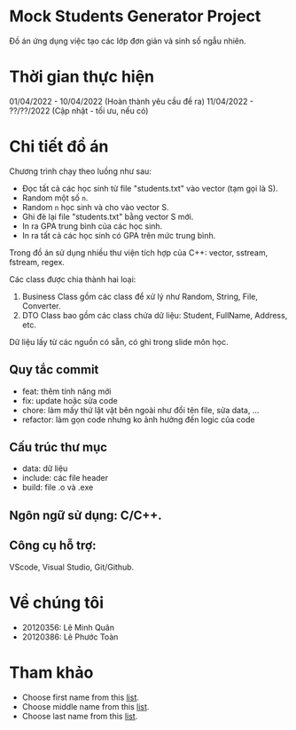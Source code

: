 # Mock Students Generator Project
Đồ án ứng dụng việc tạo các lớp đơn giản và sinh số ngẫu nhiên.

# Thời gian thực hiện
01/04/2022 - 10/04/2022 (Hoàn thành yêu cầu đề ra)
11/04/2022 - ??/??/2022 (Cập nhật - tối ưu, nếu có)

# Chi tiết đồ án
Chương trình chạy theo luồng như sau:
- Đọc tất cả các học sinh từ file "students.txt" vào vector (tạm gọi là S).
- Random một số `n`.
- Random `n` học sinh và cho vào vector S.
- Ghi đè lại file "students.txt" bằng vector S mới.
- In ra GPA trung bình của các học sinh.
- In ra tất cả các học sinh có GPA trên mức trung bình.

Trong đồ án sử dụng nhiều thư viện tích hợp của C++: vector, sstream, fstream, regex.

Các class được chia thành hai loại:
1. Business Class gồm các class để xử lý như Random, String, File, Converter.
2. DTO Class bao gồm các class chứa dữ liệu: Student, FullName, Address, etc.

Dữ liệu lấy từ các nguồn có sẵn, có ghi trong slide môn học.

## Quy tắc commit
- feat: thêm tính năng mới
- fix: update hoặc sửa code
- chore: làm mấy thứ lặt vặt bên ngoài như đổi tên file, sửa data, ...
- refactor: làm gọn code nhưng ko ảnh hưởng đến logic của code

## Cấu trúc thư mục
- data: dữ liệu
- include: các file header
- build: file .o và .exe

## Ngôn ngữ sử dụng: C/C++.
## Công cụ hỗ trợ: 
VScode, Visual Studio, Git/Github.

# Về chúng tôi
- 20120356: Lê Minh Quân
- 20120386: Lê Phước Toàn

# Tham khảo

- Choose first name from this [list](https://vi.wikipedia.org/wiki/H%E1%BB%8D_ng%C6%B0%E1%BB%9Di_Vi%E1%BB%87t_Nam).
- Choose middle name from this [list](http://www.erct.com/4-ChiaSe/SuuTam/Tinh_danh-TEN_DEM.htm).
- Choose last name from this [list](https://xltiengviet.fandom.com/wiki/T%C3%AAn_ng%C6%B0%E1%BB%9Di_Vi%E1%BB%87t_Nam).
